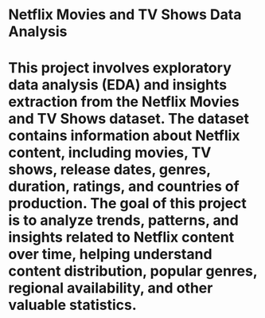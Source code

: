 # Netflix Movies and TV Shows Data Analysis

# This project involves exploratory data analysis (EDA) and insights extraction from the Netflix Movies and TV Shows dataset. The dataset contains information about Netflix content, including movies, TV shows, release dates, genres, duration, ratings, and countries of production. The goal of this project is to analyze trends, patterns, and insights related to Netflix content over time, helping understand content distribution, popular genres, regional availability, and other valuable statistics.

